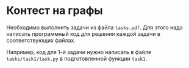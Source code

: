 # Контест на графы
Необходимо выполнить задачи из файла `tasks.pdf`.
Для этого надо написать программный код для решения
каждой задачи в соответствующих файлах.

Например, код для 1-й задачи нужно написать
в файле `tasks/task1/task.py` в подготовленной
функции `task1`.
